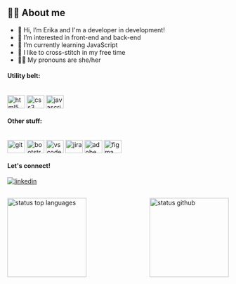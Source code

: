 ## :face_in_clouds: About me

- 👋 Hi, I’m Erika and I'm a developer in development!
- 👀 I’m interested in front-end and back-end
- 🌱 I’m currently learning JavaScript
- 🧵 I like to cross-stitch in my free time
- 🏳️‍🌈 My pronouns are she/her

#### Utility belt:
<div style="display: inline_block"><br>
  <img align="center" title="HTML5" alt="html5" height="30" width="40" src="https://cdn.jsdelivr.net/gh/devicons/devicon/icons/html5/html5-plain.svg">
  <img align="center" title="CSS3" alt="css3" height="30" width="40" src="https://cdn.jsdelivr.net/gh/devicons/devicon/icons/css3/css3-plain.svg">
  <img align="center" title="JavaScript" alt="javascript" height="30" width="40" src="https://cdn.jsdelivr.net/gh/devicons/devicon/icons/javascript/javascript-plain.svg">
  <!--<img align="center" title="TypeScript" alt="typescript" height="30" width="40" src="https://cdn.jsdelivr.net/gh/devicons/devicon/icons/typescript/typescript-plain.svg">-->
</div>

#### Other stuff:
<div style="display: inline_block"><br>
  <img align="center" title="Git" alt="git" height="30" width="40" src="https://cdn.jsdelivr.net/gh/devicons/devicon/icons/git/git-plain.svg">
  <img align="center" title="Bootstrap" alt="bootstrap" height="30" width="40" src="https://cdn.jsdelivr.net/gh/devicons/devicon/icons/bootstrap/bootstrap-plain.svg">
  <img align="center" title="VsCode" alt="vscode" height="30" width="40" src="https://cdn.jsdelivr.net/gh/devicons/devicon/icons/vscode/vscode-original.svg">
  <img align="center" title="Jira" alt="jira" height="30" width="40" src="https://cdn.jsdelivr.net/gh/devicons/devicon/icons/jira/jira-original.svg">
  <img align="center" title="Adobe XD" alt="adobe xd" height="30" width="40" src="https://cdn.jsdelivr.net/gh/devicons/devicon/icons/xd/xd-plain.svg">
  <img align="center" title="Figma" alt="figma" height="30" width="40" src="https://cdn.jsdelivr.net/gh/devicons/devicon/icons/figma/figma-original.svg">
</div>

#### Let's connect!
<div>
  <a href="https://www.linkedin.com/in/erikafreitas/" target="blank">
    <img alt="linkedin" src="https://img.shields.io/badge/-LinkedIn-%230077B5?style=for-the-badge&logo=linkedin&logoColor=white" target="_blank">
  </a>
</div>

##

<img height="180em" align="right" alt="status github" src="https://github-readme-stats.vercel.app/api?username=erika-freitas&show_icons=true&theme=nightowl&hide_border=true"><img height="180em" alt="status top languages" src="https://github-readme-stats.vercel.app/api/top-langs/?username=erika-freitas&layout=compact&theme=nightowl&hide_border=true">

<!---
erika-freitas/erika-freitas is a ✨ special ✨ repository because its `README.md` (this file) appears on your GitHub profile.
You can click the Preview link to take a look at your changes.
--->
